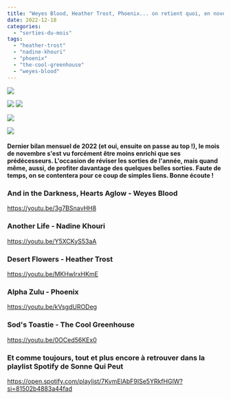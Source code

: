 ```yaml
---
title: "Weyes Blood, Heather Trost, Phoenix... on retient quoi, en novembre 2022 ?"
date: 2022-12-18
categories: 
  - "sorties-du-mois"
tags: 
  - "heather-trost"
  - "nadine-khouri"
  - "phoenix"
  - "the-cool-greenhouse"
  - "weyes-blood"
---
```


![](images/fick2d-xwaiym8y.jpeg)

![](images/telechargement-9.jpeg)
![](images/5f45e7fb-4f42-4795-b02d-516ec20f880f.webp)

![](images/fg53dtnxgbmft99.jpeg)

![](images/a2310765985_10.jpeg)

#### Dernier bilan mensuel de 2022 (et oui, ensuite on passe au top !), le mois de novembre s'est vu forcément être moins enrichi que ses prédécesseurs. L'occasion de réviser les sorties de l'année, mais quand même, aussi, de profiter davantage des quelques belles sorties. Faute de temps, on se contentera pour ce coup de simples liens. Bonne écoute !

<!--more-->

### And in the Darkness, Hearts Aglow - Weyes Blood

https://youtu.be/3g7BSnavHH8

### Another Life - Nadine Khouri

https://youtu.be/Y5XCKyS53aA

### Desert Flowers - Heather Trost

https://youtu.be/MKHwIrxHKmE

### Alpha Zulu - Phoenix

https://youtu.be/kVsgdURODeg

### Sod's Toastie - The Cool Greenhouse

https://youtu.be/0OCed56KEx0

### Et comme toujours, tout et plus encore à retrouver dans la playlist Spotify de Sonne Qui Peut

https://open.spotify.com/playlist/7KvmElAbF9ISe5YRkfHGlW?si=81502b4883a44fad
